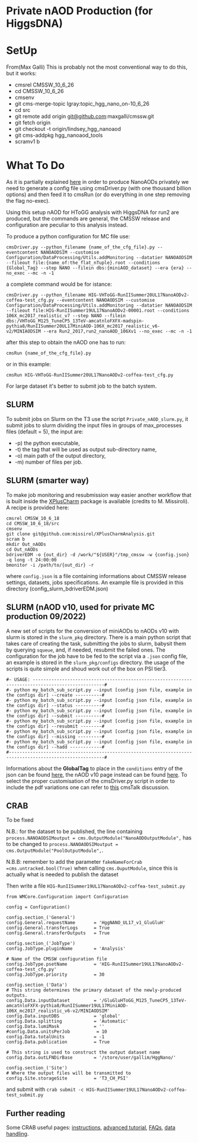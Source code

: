 # Private nAOD Production (for HiggsDNA)

# SetUp
From(Max Galli)
This is probably not the most conventional way to do this, but it works:

* cmsrel CMSSW_10_6_26
* cd CMSSW_10_6_26
* cmsenv
* git cms-merge-topic lgray:topic_hgg_nano_on-10_6_26
* cd src
* git remote add origin git@github.com:maxgalli/cmssw.git
* git fetch origin
* git checkout -t origin/lindsey_hgg_nanoaod
* git cms-addpkg hgg_nanoaod_tools
* scramv1 b

# What To Do

As it is partially explained [here](https://twiki.cern.ch/twiki/bin/view/Sandbox/NanoAODProduction) in order to produce NanoAODs privately we need to generate a config file using cmsDriver.py (with one thousand billion options) and then feed it to cmsRun (or do everything in one step removing the flag no-exec).

Using this setup nAOD for HToGG analysis with HiggsDNA for run2 are produced, but the commands are general, the CMSSW release and configuration are peculiar to this analysis instead.

To produce a python configuration for MC file use:
```
cmsDriver.py --python_filename {name_of_the_cfg_file}.py --eventcontent NANOAODSIM --customise Configuration/DataProcessing/Utils.addMonitoring --datatier NANOAODSIM --fileout file:{name_of:the_flat_nTuple}.root --conditions {Global_Tag} --step NANO --filein dbs:{miniAOD_dataset} --era {era} --no_exec --mc -n -1
```
a complete command would be for istance:
```
cmsDriver.py --python_filename HIG-VHToGG-RunIISummer20UL17NanoAODv2-coffea-test_cfg.py --eventcontent NANOAODSIM --customise Configuration/DataProcessing/Utils.addMonitoring --datatier NANOAODSIM --fileout file:HIG-RunIISummer19UL17NanoAODv2-00001.root --conditions 106X_mc2017_realistic_v7 --step NANO --filein dbs:/VHToGG_M125_TuneCP5_13TeV-amcatnloFXFX-madspin-pythia8/RunIISummer20UL17MiniAOD-106X_mc2017_realistic_v6-v2/MINIAODSIM --era Run2_2017,run2_nanoAOD_106Xv1 --no_exec --mc -n -1
```
after this step to obtain the nAOD one has to run:
```
cmsRun {name_of_the_cfg_file}.py
```
or in this example:
```
cmsRun HIG-VHToGG-RunIISummer20UL17NanoAODv2-coffea-test_cfg.py
```
For large dataset it's better to submit job to the batch system. 

## SLURM
To submit jobs on Slurm on the T3 use the script `Private_nAOD_slurm.py`, it submit jobs to slurm dividing the input files in groups of max_processes files (default = 5), the input are:
* -p) the python executable, 
* -t) the tag that will be used as output sub-directory name, 
* -o) main path of the output directory,
* -m) number of files per job.

## SLURM (smarter way)
To make job monitoring and resubmission way easier another workflow that is built inside the [XPlusCharm](https://github.com/missirol/XPlusCharmAnalysis) package is available (credits to M. Missiroli).
A recipe is provided here:
```
cmsrel CMSSW_10_6_18
cd CMSSW_10_6_18/src
cmsenv
git clone git@github.com:missirol/XPlusCharmAnalysis.git
scram b
mkdir Out_nAODs
cd Out_nAODs
bdriverEDM -o {out_dir} -d /work/"${USER}"/tmp_cmssw -w {config.json} -q long -t 24:00:00
bmonitor -i /path/to/{out_dir} -r 
```
where `config.json` is a file containing informations about CMSSW release settings, datasets, jobs specifications. 
An example file is provided in this directory (config_slurm_bdriverEDM.json)

## SLURM (nAOD v10, used for private MC production 09/2022)
A new set of scripts for the conversion of miniAODs to nAODs v10 with slurm is stored in the `slurm_pkg` directory.
There is a main python script that takes care of creating the task, submitting the jobs to slurm, babysit them by querying `squeue`, and, if needed, resubmit the failed ones. 
The configuration for the job have to be fed to the script via a `.json` config file, an example is stored in the `slurm_pkg/configs` directory. the usage of the scripts is quite simple and shoud work out of the box on PSI tier3.
```
#- USAGE: -------------------------------------------------------------------------------------------------#
#- python my_batch_sub_script.py --input [config json file, example in the configs dir] --create ----------#
#- python my_batch_sub_script.py --input [config json file, example in the configs dir] --status ----------#
#- python my_batch_sub_script.py --input [config json file, example in the configs dir] --submit ----------#
#- python my_batch_sub_script.py --input [config json file, example in the configs dir] --resubmit --------#
#- python my_batch_sub_script.py --input [config json file, example in the configs dir] --missing ---------#
#- python my_batch_sub_script.py --input [config json file, example in the configs dir] --hadd ------------#
#----------------------------------------------------------------------------------------------------------#
```
Informations about the **GlobalTag** to place in the `conditions` entry of the json can be found [here](https://github.com/cms-sw/cmssw/blob/CMSSW_12_4_8/Configuration/AlCa/python/autoCond.py), the nAOD v10 page instead can be found [here](https://gitlab.cern.ch/cms-nanoAOD/nanoaod-doc/-/wikis/Releases/NanoAODv10).
To select the proper customisation of the cmsDriver.py script in order to include the pdf variations one can refer to [this](https://cms-talk.web.cern.ch/t/validate-requests-with-store-rwgt-info-false-in-gridpacks/12417/15?u=tbevilac) cmsTalk discussion. 
## CRAB

To be fixed

N.B.: for the dataset to be published, the line containing `process.NANOAODSIMoutput = cms.OutputModule("NanoAODOutputModule",` has to be changed to `process.NANOAODSIMoutput = cms.OutputModule("PoolOutputModule",`.

N.B.B: remember to add the parameter `fakeNameForCrab =cms.untracked.bool(True)` when calling `cms.OuputModule`, since this is actually what is needed to publish the dataset

Then write a file `HIG-RunIISummer19UL17NanoAODv2-coffea-test_submit.py`

```
from WMCore.Configuration import Configuration

config = Configuration()

config.section_('General')
config.General.requestName       = 'HggNANO_UL17_v1_GluGluH'
config.General.transferLogs      = True
config.General.transferOutputs   = True

config.section_('JobType')
config.JobType.pluginName        = 'Analysis'

# Name of the CMSSW configuration file
config.JobType.psetName          = 'HIG-RunIISummer19UL17NanoAODv2-coffea-test_cfg.py'
config.JobType.priority          = 30

config.section_('Data')
# This string determines the primary dataset of the newly-produced outputs.
config.Data.inputDataset         = '/GluGluHToGG_M125_TuneCP5_13TeV-amcatnloFXFX-pythia8/RunIISummer19UL17MiniAOD-106X_mc2017_realistic_v6-v2/MINIAODSIM'
config.Data.inputDBS             = 'global'
config.Data.splitting            = 'Automatic'
config.Data.lumiMask             = ''
#config.Data.unitsPerJob          = 10
config.Data.totalUnits           = -1
config.Data.publication          = True

# This string is used to construct the output dataset name
config.Data.outLFNDirBase        = '/store/user/gallim/HggNano/'

config.section_('Site')
# Where the output files will be transmitted to
config.Site.storageSite          = 'T3_CH_PSI'
```
and submit with `crab submit -c HIG-RunIISummer19UL17NanoAODv2-coffea-test_submit.py`

## Further reading

Some CRAB useful pages: [instructions](https://twiki.cern.ch/twiki/bin/view/CMSPublic/WorkBookCRAB3Tutorial), [advanced tutorial](https://twiki.cern.ch/twiki/bin/view/CMSPublic/CRAB3AdvancedTutorial), [FAQs](https://twiki.cern.ch/twiki/bin/view/CMSPublic/CRAB3FAQ#crab_submit_fails_with_Task_coul), [data handling](https://twiki.cern.ch/twiki/bin/view/CMSPublic/Crab3DataHandling#Publication_in_DBS).









